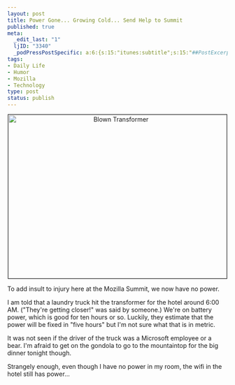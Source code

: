 ```yaml
--- 
layout: post
title: Power Gone... Growing Cold... Send Help to Summit
published: true
meta: 
  _edit_last: "1"
  ljID: "3340"
  _podPressPostSpecific: a:6:{s:15:"itunes:subtitle";s:15:"##PostExcerpt##";s:14:"itunes:summary";s:15:"##PostExcerpt##";s:15:"itunes:keywords";s:17:"##WordPressCats##";s:13:"itunes:author";s:10:"##Global##";s:15:"itunes:explicit";s:2:"No";s:12:"itunes:block";s:2:"No";}
tags: 
- Daily Life
- Humor
- Mozilla
- Technology
type: post
status: publish
---
```

<p align="center"><a href="http://www.flickr.com/photos/albill/2720171490/" title="Blown Transformer by albill, on Flickr"><img src="http://farm4.static.flickr.com/3138/2720171490_f08d2dac16.jpg" width="500" border="1" height="375" alt="Blown Transformer" /></a></p>To add insult to injury here at the Mozilla Summit, we now have no power. 

I am told that a laundry truck hit the transformer for the hotel around 6:00 AM. ("They're getting closer!" was said by someone.) We're on battery power, which is good for ten hours or so. Luckily, they estimate that the power will be fixed in "five hours" but I'm not sure what that is in metric.

It was not seen if the driver of the truck was a Microsoft employee or a bear. I'm afraid to get on the gondola to go to the mountaintop for the big dinner tonight though.

Strangely enough, even though I have no power in my room, the wifi in the hotel still has power...
